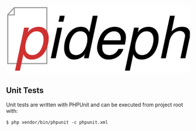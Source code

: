 # ![pideph](https://raw.githubusercontent.com/naitsirch/pideph/master/doc/logo.svg)

## Unit Tests

Unit tests are written with PHPUnit and can be executed from project root with:

    $ php vendor/bin/phpunit -c phpunit.xml

